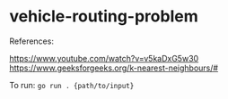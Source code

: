 # vehicle-routing-problem

References:

https://www.youtube.com/watch?v=v5kaDxG5w30
https://www.geeksforgeeks.org/k-nearest-neighbours/#

To run:
`go run . {path/to/input}`